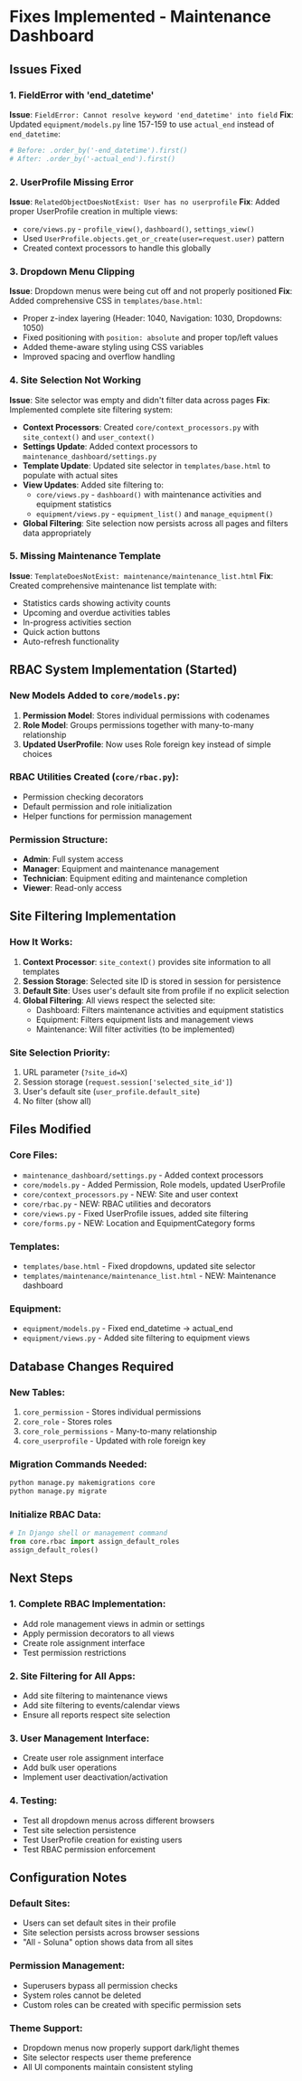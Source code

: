 # Fixes Implemented - Maintenance Dashboard

## Issues Fixed

### 1. FieldError with 'end_datetime'
**Issue**: `FieldError: Cannot resolve keyword 'end_datetime' into field`
**Fix**: Updated `equipment/models.py` line 157-159 to use `actual_end` instead of `end_datetime`:
```python
# Before: .order_by('-end_datetime').first()
# After: .order_by('-actual_end').first()
```

### 2. UserProfile Missing Error
**Issue**: `RelatedObjectDoesNotExist: User has no userprofile`
**Fix**: Added proper UserProfile creation in multiple views:
- `core/views.py` - `profile_view()`, `dashboard()`, `settings_view()`
- Used `UserProfile.objects.get_or_create(user=request.user)` pattern
- Created context processors to handle this globally

### 3. Dropdown Menu Clipping
**Issue**: Dropdown menus were being cut off and not properly positioned
**Fix**: Added comprehensive CSS in `templates/base.html`:
- Proper z-index layering (Header: 1040, Navigation: 1030, Dropdowns: 1050)
- Fixed positioning with `position: absolute` and proper top/left values
- Added theme-aware styling using CSS variables
- Improved spacing and overflow handling

### 4. Site Selection Not Working
**Issue**: Site selector was empty and didn't filter data across pages
**Fix**: Implemented complete site filtering system:
- **Context Processors**: Created `core/context_processors.py` with `site_context()` and `user_context()`
- **Settings Update**: Added context processors to `maintenance_dashboard/settings.py`
- **Template Update**: Updated site selector in `templates/base.html` to populate with actual sites
- **View Updates**: Added site filtering to:
  - `core/views.py` - `dashboard()` with maintenance activities and equipment statistics
  - `equipment/views.py` - `equipment_list()` and `manage_equipment()`
- **Global Filtering**: Site selection now persists across all pages and filters data appropriately

### 5. Missing Maintenance Template
**Issue**: `TemplateDoesNotExist: maintenance/maintenance_list.html`
**Fix**: Created comprehensive maintenance list template with:
- Statistics cards showing activity counts
- Upcoming and overdue activities tables
- In-progress activities section
- Quick action buttons
- Auto-refresh functionality

## RBAC System Implementation (Started)

### New Models Added to `core/models.py`:
1. **Permission Model**: Stores individual permissions with codenames
2. **Role Model**: Groups permissions together with many-to-many relationship
3. **Updated UserProfile**: Now uses Role foreign key instead of simple choices

### RBAC Utilities Created (`core/rbac.py`):
- Permission checking decorators
- Default permission and role initialization
- Helper functions for permission management

### Permission Structure:
- **Admin**: Full system access
- **Manager**: Equipment and maintenance management
- **Technician**: Equipment editing and maintenance completion
- **Viewer**: Read-only access

## Site Filtering Implementation

### How It Works:
1. **Context Processor**: `site_context()` provides site information to all templates
2. **Session Storage**: Selected site ID is stored in session for persistence
3. **Default Site**: Uses user's default site from profile if no explicit selection
4. **Global Filtering**: All views respect the selected site:
   - Dashboard: Filters maintenance activities and equipment statistics
   - Equipment: Filters equipment lists and management views
   - Maintenance: Will filter activities (to be implemented)

### Site Selection Priority:
1. URL parameter (`?site_id=X`)
2. Session storage (`request.session['selected_site_id']`)
3. User's default site (`user_profile.default_site`)
4. No filter (show all)

## Files Modified

### Core Files:
- `maintenance_dashboard/settings.py` - Added context processors
- `core/models.py` - Added Permission, Role models, updated UserProfile
- `core/context_processors.py` - NEW: Site and user context
- `core/rbac.py` - NEW: RBAC utilities and decorators
- `core/views.py` - Fixed UserProfile issues, added site filtering
- `core/forms.py` - NEW: Location and EquipmentCategory forms

### Templates:
- `templates/base.html` - Fixed dropdowns, updated site selector
- `templates/maintenance/maintenance_list.html` - NEW: Maintenance dashboard

### Equipment:
- `equipment/models.py` - Fixed end_datetime -> actual_end
- `equipment/views.py` - Added site filtering to equipment views

## Database Changes Required

### New Tables:
1. `core_permission` - Stores individual permissions
2. `core_role` - Stores roles
3. `core_role_permissions` - Many-to-many relationship
4. `core_userprofile` - Updated with role foreign key

### Migration Commands Needed:
```bash
python manage.py makemigrations core
python manage.py migrate
```

### Initialize RBAC Data:
```python
# In Django shell or management command
from core.rbac import assign_default_roles
assign_default_roles()
```

## Next Steps

### 1. Complete RBAC Implementation:
- Add role management views in admin or settings
- Apply permission decorators to all views
- Create role assignment interface
- Test permission restrictions

### 2. Site Filtering for All Apps:
- Add site filtering to maintenance views
- Add site filtering to events/calendar views
- Ensure all reports respect site selection

### 3. User Management Interface:
- Create user role assignment interface
- Add bulk user operations
- Implement user deactivation/activation

### 4. Testing:
- Test all dropdown menus across different browsers
- Test site selection persistence
- Test UserProfile creation for existing users
- Test RBAC permission enforcement

## Configuration Notes

### Default Sites:
- Users can set default sites in their profile
- Site selection persists across browser sessions
- "All - Soluna" option shows data from all sites

### Permission Management:
- Superusers bypass all permission checks
- System roles cannot be deleted
- Custom roles can be created with specific permission sets

### Theme Support:
- Dropdown menus now properly support dark/light themes
- Site selector respects user theme preference
- All UI components maintain consistent styling